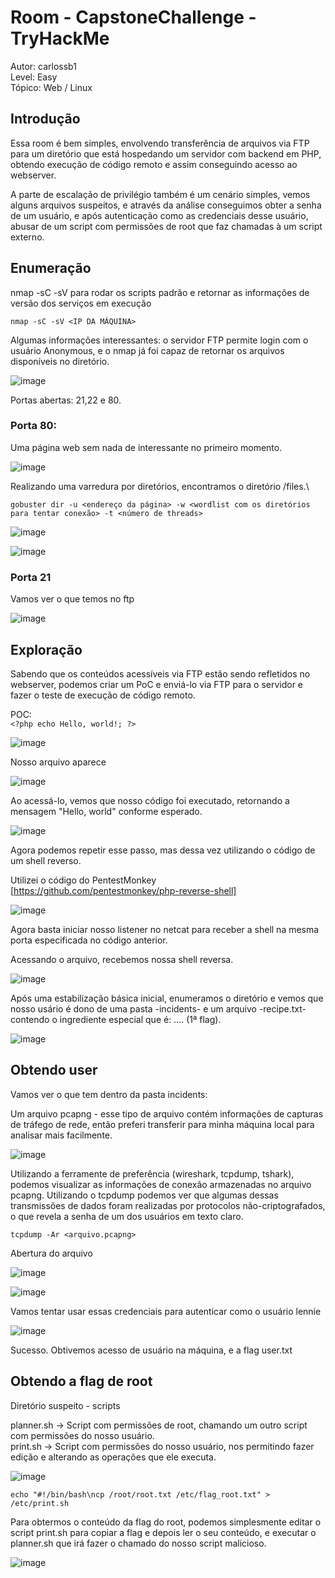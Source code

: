 # Room - CapstoneChallenge - TryHackMe 
Autor: carlossb1\
Level: Easy\
Tópico: Web / Linux


## Introdução

Essa room é bem simples, envolvendo transferência de arquivos via FTP para um diretório que está hospedando um servidor com backend em PHP, obtendo execução de código remoto e assim conseguindo acesso ao webserver.

A parte de escalação de privilégio também é um cenário simples, vemos alguns arquivos suspeitos, e através da análise conseguimos obter a senha de um usuário, e após autenticação como as credenciais desse usuário, abusar de um script com permissões de root que faz chamadas à um script externo.

## Enumeração

nmap -sC -sV para rodar os scripts padrão e retornar as informações de versão dos serviços em execução

`nmap -sC -sV <IP DA MÁQUINA>`

Algumas informações interessantes: o servidor FTP permite login com o usuário Anonymous, e o nmap já foi capaz de retornar os arquivos disponíveis no diretório.

![image](https://github.com/user-attachments/assets/e0877fcb-f129-4dbc-889b-115af3c0247c)


Portas abertas: 21,22 e 80.

### Porta 80:
Uma página web sem nada de interessante no primeiro momento.

![image](https://github.com/user-attachments/assets/360e0625-8a39-4121-ab20-0ed0d18f180b)

Realizando uma varredura por diretórios, encontramos o diretório /files.\

`gobuster dir -u <endereço da página> -w <wordlist com os diretórios para tentar conexão> -t <número de threads>`

![image](https://github.com/user-attachments/assets/8d248236-f4f5-4a4f-ab3d-f92c2eba6f03)


![image](https://github.com/user-attachments/assets/397e98d9-a956-4a96-b50c-df2ca2a71a4d)




### Porta 21
Vamos ver o que temos no ftp

![image](https://github.com/user-attachments/assets/1cfb29bf-c860-4890-b7d4-b8d4a8093265)



## Exploração
Sabendo que os conteúdos acessíveis via FTP estão sendo refletidos no webserver, podemos criar um PoC e enviá-lo via FTP para o servidor e fazer o teste de execução de código remoto.

POC: \
` <?php echo Hello, world!; ?> `

![image](https://github.com/user-attachments/assets/880c8149-2609-4d14-842f-a8da1814e0d8)

Nosso arquivo aparece

![image](https://github.com/user-attachments/assets/5cbfa196-72b4-474d-88cf-148e0ccf4a48)


Ao acessá-lo, vemos que nosso código foi executado, retornando a mensagem "Hello, world" conforme esperado.


![image](https://github.com/user-attachments/assets/9ac82ef2-c709-4fa0-b2a9-22e2a3de2793)


Agora podemos repetir esse passo, mas dessa vez utilizando o código de um shell reverso.

Utilizei o código do PentestMonkey [https://github.com/pentestmonkey/php-reverse-shell] 

![image](https://github.com/user-attachments/assets/7f56b233-cf51-4cb6-9692-55226fb5be58)

Agora basta iniciar nosso listener no netcat para receber a shell na mesma porta especificada no código anterior.

Acessando o arquivo, recebemos nossa shell reversa.

![image](https://github.com/user-attachments/assets/dbbf0b9c-645c-4af7-bb27-c518dbffca7b)

Após uma estabilização básica inicial, enumeramos o diretório e vemos que nosso usário é dono de uma pasta -incidents- e um arquivo -recipe.txt- contendo o ingrediente especial que é: .... (1ª flag).

![image](https://github.com/user-attachments/assets/9225b84e-028d-4630-9e1f-f2d610ea1ab7)

## Obtendo user

Vamos ver o que tem dentro da pasta incidents:

Um arquivo pcapng - esse tipo de arquivo contém informações de capturas de tráfego de rede, então preferi transferir para minha máquina local para analisar mais facilmente.

![image](https://github.com/user-attachments/assets/672c85f1-79fc-4dac-aae6-b3e4301022b3)


Utilizando a ferramente de preferência (wireshark, tcpdump, tshark), podemos visualizar as informações de conexão armazenadas no arquivo pcapng. Utilizando o tcpdump podemos ver que algumas dessas transmissões de dados foram realizadas por protocolos não-criptografados, o que revela a senha de um dos usuários em texto claro.

`tcpdump -Ar <arquivo.pcapng>` 

Abertura do arquivo

![image](https://github.com/user-attachments/assets/385d489c-62a6-4f7c-bdc0-9019e47b5fd7)


![image](https://github.com/user-attachments/assets/a9e1dcb9-c77b-4b34-b785-20aba16bff48)

Vamos tentar usar essas credenciais para autenticar como o usuário lennie

![image](https://github.com/user-attachments/assets/c973d791-03e4-48b8-adee-aedec4e75059)

Sucesso. Obtivemos acesso de usuário na máquina, e a flag user.txt

## Obtendo a flag de root

Diretório suspeito - scripts

planner.sh -> Script com permissões de root, chamando um outro script com permissões do nosso usuário.\
print.sh -> Script com permissões do nosso usuário, nos permitindo fazer edição e alterando as operações que ele executa.

![image](https://github.com/user-attachments/assets/27b30cde-6351-488f-a6fa-440203e8a55a)

`echo "#!/bin/bash\ncp /root/root.txt /etc/flag_root.txt" > /etc/print.sh`

Para obtermos o conteúdo da flag do root, podemos simplesmente editar o script print.sh para copiar a flag e depois ler o seu conteúdo, e executar o planner.sh que irá fazer o chamado do nosso script malicioso.

![image](https://github.com/user-attachments/assets/754b4da6-d2fb-40d9-9722-f0b0f0e2feb8)



